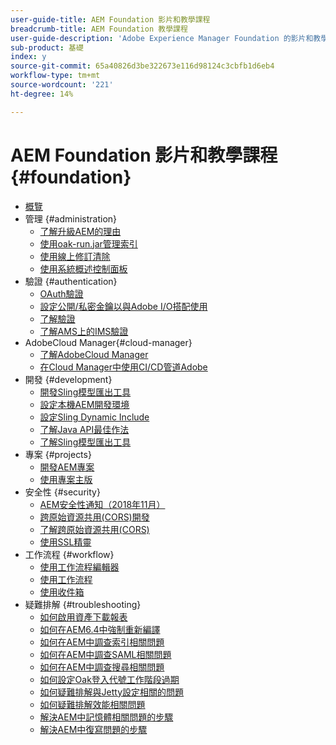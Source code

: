 ```yaml
---
user-guide-title: AEM Foundation 影片和教學課程
breadcrumb-title: AEM Foundation 教學課程
user-guide-description: 'Adobe Experience Manager Foundation 的影片和教學課程系列。 '
sub-product: 基礎
index: y
source-git-commit: 65a40826d3be322673e116d98124c3cbfb1d6eb4
workflow-type: tm+mt
source-wordcount: '221'
ht-degree: 14%

---
```



# AEM Foundation 影片和教學課程 {#foundation}

+ [概覽](./overview.md)
+ 管理 {#administration}
   + [了解升級AEM的理由](./administration/understand-reasons-to-upgrade.md)
   + [使用oak-run.jar管理索引](./administration/use-oak-run-jar-to-manage-indexes.md)
   + [使用線上修訂清除](./administration/use-online-revision-clean-up.md)
   + [使用系統概述控制面板](./administration/use-the-system-overview-dashboard.md)
+ 驗證 {#authentication}
   + [OAuth驗證](authentication/oauth-code-sample-develop.md)
   + [設定公開/私密金鑰以與Adobe I/O搭配使用](authentication/set-up-public-private-keys-for-use-with-aem-and-adobe-io.md)
   + [了解驗證](authentication/authentication-support-article-understand.md)
   + [了解AMS上的IMS驗證](authentication/adobe-ims-authentication-technical-video-understand.md)
+ AdobeCloud Manager{#cloud-manager}
   + [了解AdobeCloud Manager](./cloud-manager/understand-cloud-manager-for-aem.md)
   + [在Cloud Manager中使用CI/CD管道Adobe](./cloud-manager/use-the-cicd-pipeline-in-cloud-manager-for-aem.md)
+ 開發 {#development}
   + [開發Sling模型匯出工具](./development/develop-sling-model-exporter.md)
   + [設定本機AEM開發環境](./development/set-up-a-local-aem-development-environment.md)
   + [設定Sling Dynamic Include](./development/set-up-sling-dynamic-include.md)
   + [了解Java API最佳作法](./development/understand-java-api-best-practices.md)
   + [了解Sling模型匯出工具](./development/understand-sling-model-exporter.md)
+ 專案 {#projects}
   + [開發AEM專案](./projects/develop-aem-projects.md)
   + [使用專案主版](./projects/use-project-masters.md)
+ 安全性 {#security}
   + [AEM安全性通知（2018年11月）](./security/aem-security-notification-2018-11.md)
   + [跨原始資源共用(CORS)開發](./security/develop-for-cross-origin-resource-sharing.md)
   + [了解跨原始資源共用(CORS)](./security/understand-cross-origin-resource-sharing.md)
   + [使用SSL精靈](./security/use-the-ssl-wizard.md)
+ 工作流程 {#workflow}
   + [使用工作流程編輯器](./workflow/use-the-workflow-editor.md)
   + [使用工作流程](./workflow/use-workflow.md)
   + [使用收件箱](./workflow/use-the-inbox.md)
+ 疑難排解 {#troubleshooting}
   + [如何啟用資產下載報表](./troubleshooting/how-to-enable-asset-download-report.md)
   + [如何在AEM6.4中強制重新編譯](./troubleshooting/how-to-force-recompilation.md)
   + [如何在AEM中調查索引相關問題](./troubleshooting/how-to-investigate-indexing-related-issues.md)
   + [如何在AEM中調查SAML相關問題](./troubleshooting/how-to-investigate-saml-related-issues.md)
   + [如何在AEM中調查搜尋相關問題](./troubleshooting/how-to-investigate-search-related-issues.md)
   + [如何設定Oak登入代號工作階段過期](./troubleshooting/how-to-set-the-oak-login-token-session-expiration.md)
   + [如何疑難排解與Jetty設定相關的問題](./troubleshooting/how-to-troubleshoot-issues-related-to-jetty-configuration.md)
   + [如何疑難排解效能相關問題](./troubleshooting/how-to-troubleshoot-performance-related-issues.md)
   + [解決AEM中記憶體相關問題的步驟](./troubleshooting/steps-to-resolve-memory-related-issues.md)
   + [解決AEM中復寫問題的步驟](./troubleshooting/steps-to-resolve-replication-issues.md)
